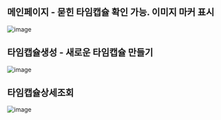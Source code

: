 ## 메인페이지 - 묻힌 타임캡슐 확인 가능. 이미지 마커 표시
![image](https://github.com/user-attachments/assets/a14cdbe6-7c01-4eae-bd59-9eb72a4ee06d)

## 타임캡슐생성 - 새로운 타임캡슐 만들기 
![image](https://github.com/user-attachments/assets/52d562d3-1030-4381-9dbd-82a3303c39f1)

## 타임캡슐상세조회
![image](https://github.com/user-attachments/assets/7fdcbf08-a1cd-41e1-9446-722e9526e8db)


